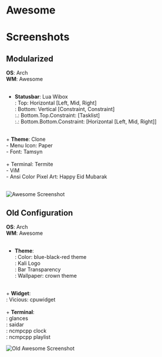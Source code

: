 Awesome
=====================

# Screenshots

## Modularized

<strong>OS</strong>: Arch<br/>
<strong>WM</strong>: Awesome<br/>
<br/>
  + <strong>Statusbar</strong>: Lua Wibox<br/>
  : Top: Horizontal [Left, Mid, Right]<br/>
  : Bottom: Vertical [Constraint, Constraint]<br/>
  :.: Bottom.Top.Constraint: [Tasklist]<br/>
  :.: Bottom.Bottom.Constraint: [Horizontal [Left, Mid, Right]]<br/>
<br/>
  + <strong>Theme</strong>: Clone<br/>
  - Menu Icon: Paper<br/>
  - Font: Tamsyn<br/>
<br/>
  + Terminal: Termite<br/>
  - ViM<br/>
  - Ansi Color Pixel Art: Happy Eid Mubarak<br/>
<br/>

![Awesome Screenshot][picasa-ss-awesome]

## Old Configuration

<strong>OS</strong>: Arch<br/>
<strong>WM</strong>: Awesome<br/>
<br/>
  + <strong>Theme</strong>:<br/>
  : Color: blue-black-red theme<br/>
  : Kali Logo<br/>
  : Bar Transparency<br/>
  : Wallpaper: crown theme<br/>
<br/>
  + <strong>Widget</strong>:<br/>
  : Vicious: cpuwidget<br/>
<br/>
  + <strong>Terminal</strong>:<br/>
  : glances<br/>
  : saidar<br/>
  : ncmpcpp clock<br/>
  : ncmpcpp playlist

![Old Awesome Screenshot][picasa-ss-awesome-old]

[picasa-ss-awesome-old]: https://lh3.googleusercontent.com/-NgcARBSpJEc/Vz2oASMylYI/AAAAAAAAARM/3IssneEeNb8JDV6NUZoS2rPNz5FHp3CQQCCo/s0/awesome.png

[picasa-ss-awesome]: https://lh3.googleusercontent.com/-Dh5_vrOjU_s/V4uZbgMmeMI/AAAAAAAAAdM/e74eomkUtUsnwVPgIt-0GMGt6CeAHFjFwCCo/s0/awesome-modularized-configuration-red-stacked.png
